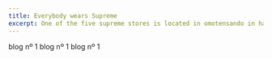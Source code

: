 ```yaml
---
title: Everybody wears Supreme
excerpt: One of the five supreme stores is located in omotensando in harajuku, Tokyo, and this store is a smaller one in Tokyo comparing with the other one in Shibuya.
---
```


blog nº 1
blog nº 1
blog nº 1